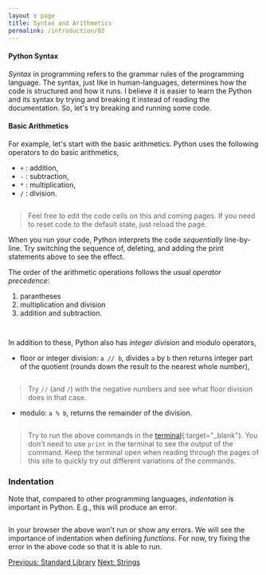 ```yaml
---
layout : page
title: Syntax and Arithmetics
permalink: /introduction/02
---
```


#### Python Syntax

*Syntax* in programming refers to the grammar rules of the programming language.
The syntax, just like in human-languages, determines how the code is structured
and how it runs. I believe it is easier to learn the Python and its syntax by
trying and breaking it instead of reading the documentation. So, let's
try breaking and running some code.

#### Basic Arithmetics

For example, let's start with the basic arithmetics. Python uses the following
operators to do basic arithmetics, 

- `+` : addition,
- `-` : subtraction,
- `*` : multiplication,
- `/` : division.

<div class="language-python highlighter-rouge">
<pre class="highlight"><script type="py-editor" worker>
print(40 + 2)
print(42 - 3)
print(42 * 2)
print(42 / 3)
</script></pre></div>

> Feel free to edit the code cells on this and coming pages. If you need to reset
code to the default state, just reload the page.

When you run your code, Python interprets the code *sequentially* line-by-line.
Try switching the sequence of, deleting, and adding the print statements above
to see the effect. 

The order of the arithmetic operations follows the usual *operator precedence*:

1. parantheses
1. multiplication and division
1. addition and subtraction.

<div class="language-python highlighter-rouge">
<pre class="highlight"><script type="py-editor" worker>
print((1 + 2)* 3)
</script></pre></div>
<div class="language-python highlighter-rouge">
<pre class="highlight"><script type="py-editor" worker>
print( 1 + 2 * 3)
</script></pre></div>

In addition to these, Python also has *integer division* and modulo operators,

- floor or integer division: `a // b`, divides `a` by `b` then returns integer
part of the quotient (rounds down the result to the nearest whole number),

<div class="language-python highlighter-rouge">
<pre class="highlight"><script type="py-editor" worker>
print(294 // 7)
</script></pre></div>

> Try `//` (and `/`) with the negative numbers and see what floor division does
in that case.

- modulo: `a % b`, returns the remainder of the division.

<div class="language-python highlighter-rouge">
<pre class="highlight"><script type="py-editor" worker>
print(85 % 43)
</script></pre></div>

> Try to run the above commands in the  [terminal](/pythonlab/terminal/){:target="_blank"}.
You don't need to use `print` in the terminal to see the output of the command.
Keep the terminal open when reading through the pages of this site to quickly
try out different variations of the commands.

### Indentation

Note that, compared to other programming languages, *indentation* is important
in Python. E.g., this will produce an error.

<div class="language-python highlighter-rouge">
<pre class="highlight"><script type="py-editor" worker>
print(1 + 2)
  print(3 + 4)
</script></pre></div>

In your browser the above won't run or show any errors. We will see
the importance of indentation when defining *functions*. For now, try fixing the
error in the above code so that it is able to run.

<div class="prevnextlinks">
    <a id="previous" href="01">Previous: Standard Library</a>
    <a id="next" href="03">Next: Strings</a>
</div>
<script src="{{ '/assets/js/navigation.js' | relative_url }}" defer></script>
